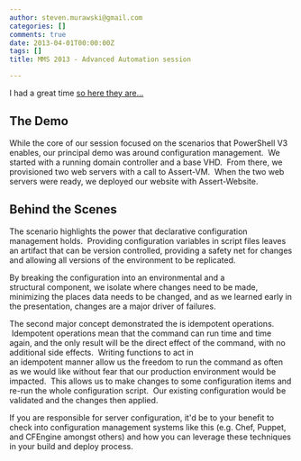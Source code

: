 ```yaml
---
author: steven.murawski@gmail.com
categories: []
comments: true
date: 2013-04-01T00:00:00Z
tags: []
title: MMS 2013 - Advanced Automation session

---
```


I had a great time [so here they are...](/s/DemoScripts.zip)


## The Demo



While the core of our session focused on the scenarios that PowerShell V3 enables, our principal demo was around configuration management. &nbsp;We started with a running domain controller and a base VHD. &nbsp;From there, we provisioned two web servers with a call to Assert-VM. &nbsp;When the two web servers were ready, we deployed our website with Assert-Website. &nbsp;


## Behind the Scenes



The scenario&nbsp;highlights the power that&nbsp;declarative&nbsp;configuration management holds. &nbsp;Providing configuration variables in script files leaves an artifact that can be version controlled, providing a safety net for changes and allowing all versions of the environment to be replicated. 


By breaking the configuration into an environmental and a structural&nbsp;component, we isolate where changes need to be made, minimizing the places data needs to be changed, and as we learned early in the presentation, changes are a major driver of failures.


The second major concept demonstrated the is&nbsp;idempotent operations. &nbsp;Idempotent operations mean that the command can run time and time again, and the only result will be the direct effect of the command, with no additional side effects. &nbsp;Writing functions to act in an&nbsp;idempotent&nbsp;manner&nbsp;allow us the freedom to run the command as often as we would like without fear that our production environment would be impacted. &nbsp;This allows us to make changes to some configuration items and re-run the whole configuration script. &nbsp;Our existing configuration would be validated and the changes then applied.


If you are responsible for server configuration, it'd be to your benefit to check into configuration management systems like this (e.g. Chef, Puppet, and CFEngine amongst others) and how you can leverage these techniques in your build and deploy process.

